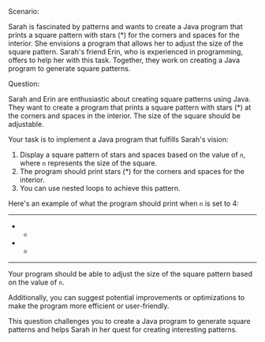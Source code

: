 Scenario:

Sarah is fascinated by patterns and wants to create a Java program that prints a square pattern with stars (*) for the corners and spaces for the interior. She envisions a program that allows her to adjust the size of the square pattern. Sarah's friend Erin, who is experienced in programming, offers to help her with this task. Together, they work on creating a Java program to generate square patterns.

Question:

Sarah and Erin are enthusiastic about creating square patterns using Java. They want to create a program that prints a square pattern with stars (*) at the corners and spaces in the interior. The size of the square should be adjustable.

Your task is to implement a Java program that fulfills Sarah's vision:

1. Display a square pattern of stars and spaces based on the value of `n`, where `n` represents the size of the square.
2. The program should print stars (*) for the corners and spaces for the interior.
3. You can use nested loops to achieve this pattern.

Here's an example of what the program should print when `n` is set to 4:


****
*  *
*  *
****


Your program should be able to adjust the size of the square pattern based on the value of `n`.

Additionally, you can suggest potential improvements or optimizations to make the program more efficient or user-friendly.

This question challenges you to create a Java program to generate square patterns and helps Sarah in her quest for creating interesting patterns.